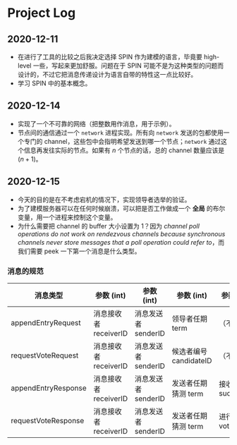 # Project Log

## 2020-12-11

- 在进行了工具的比较之后我决定选择 SPIN 作为建模的语言，毕竟要 high-level 一些，写起来更加舒服。问题在于 SPIN 可能不是为这种类型的问题而设计的，不过它把消息传递设计为语言自带的特性这一点比较好。
- 学习 SPIN 中的基本概念。

## 2020-12-14

- 实现了一个不可靠的网络（把整数用作消息，用于示例）。
- 节点间的通信通过一个 `network` 进程实现。所有向 `network` 发送的包都使用一个专门的 channel，这些包中会指明希望发送到哪一个节点；`network` 通过这个信息再发往实际的节点。如果有 $n$ 个节点的话，总的 channel 数量应该是 $(n + 1)$。

## 2020-12-15

- 今天的目的是在不考虑宕机的情况下，实现领导者选举的验证。
- 为了建模服务器可以在任何时候崩溃，可以把是否工作做成一个 **全局** 的布尔变量，用一个进程来控制这个变量。
- 为什么需要把 channel 的 buffer 大小设置为 1？因为 *channel poll operations do not work on rendezvous channels because synchronous channels never store messages that a poll operation could refer to*，而我们需要 peek 一下第一个消息是什么类型。

### 消息的规范

| 消息类型            | 参数 (int)            | 参数 (int)          | 参数 (int)             | 参数 (bool)          |
|---------------------|-----------------------|---------------------|------------------------|----------------------|
| appendEntryRequest  | 消息接收者 receiverID | 消息发送者 senderID | 领导者任期 term        | （不使用）           |
| requestVoteRequest  | 消息接收者 receiverID | 消息发送者 senderID | 候选者编号 candidateID | （不使用）           |
| appendEntryResponse | 消息接收者 receiverID | 消息发送者 senderID | 发送者任期猜测 term    | 接收心跳包 success   |
| requestVoteResponse | 消息接收者 receiverID | 消息发送者 senderID | 发送者任期猜测 term    | 进行投票 voteGranted |

